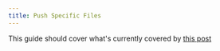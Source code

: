 ```yaml
---
title: Push Specific Files
---
```

This guide should cover what's currently covered by [this post](https://odo.dev/docs/using-devfile-odo.dev.push.path-attribute)